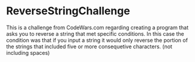 # ReverseStringChallenge
This is a challenge from CodeWars.com regarding creating a program that asks you to reverse a string that met specific conditions. In this case the condition was that if you input a string it would only reverse the portion of the strings that included five or more consequetive characters. (not including spaces)
